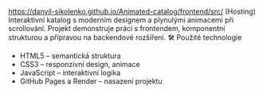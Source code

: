 https://danyil-sikolenko.github.io/Animated-catalog/frontend/src/ (Hosting)
Interaktivní katalog s moderním designem a plynulými animacemi při scrollování. Projekt demonstruje práci s frontendem, komponentní strukturou a přípravou na backendové rozšíření.
🛠 Použité technologie

- HTML5 – semantická struktura
- CSS3 – responzivní design, animace
- JavaScript – interaktivní logika
- GitHub Pages a Render – nasazení projektu
